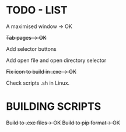 # TODO - LIST
A maximised window -> OK

~~Tab pages -> OK~~

Add selector buttons

Add open file and open directory selector

~~Fix icon to build in .exe -> OK~~

Check scripts .sh in Linux.

# BUILDING SCRIPTS
~~Build to .exe files-> OK~~
~~Build to pip format-> OK~~

